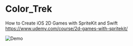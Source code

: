 # Color_Trek

How to Create iOS 2D Games with SpriteKit and Swift
https://www.udemy.com/course/2d-games-with-spritekit/

![Demo](https://j.gifs.com/x6nNKz.gif)
